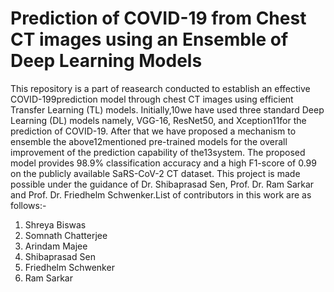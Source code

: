 # Prediction of COVID-19 from Chest CT images using an Ensemble of Deep Learning Models

This repository is a part of reasearch conducted to establish an effective COVID-199prediction model through chest CT images using efficient Transfer Learning (TL) models. Initially,10we have used three standard Deep Learning (DL) models namely, VGG-16, ResNet50, and Xception11for the prediction of COVID-19. After that we have proposed a mechanism to ensemble the above12mentioned pre-trained models for the overall improvement of the prediction capability of the13system. The proposed model provides 98.9% classification accuracy and a high F1-score of 0.99 on the publicly available SaRS-CoV-2 CT dataset. This project is made possible under the guidance of Dr. Shibaprasad Sen, Prof. Dr. Ram Sarkar and Prof. Dr. Friedhelm Schwenker.List of contributors in this work are as follows:-

1. Shreya Biswas
2. Somnath Chatterjee
3. Arindam Majee
4. Shibaprasad Sen
5. Friedhelm Schwenker
6. Ram Sarkar
